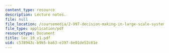 ```yaml
---
content_type: resource
description: Lecture notes.
file: null
file_location: /coursemedia/2-997-decision-making-in-large-scale-systems-spring-2004/c578943cb9b5ba63e3976e01de52c61e_lec_19_v1.pdf
file_type: application/pdf
resourcetype: Document
title: lec_19_v1.pdf
uid: c578943c-b9b5-ba63-e397-6e01de52c61e
---
```

